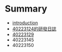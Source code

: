 # Summary

* [introduction](README.md)
* [40223124的研發日誌](40223124.md)
* [40223129](40223129.md)
* 40223145
* 40223150

